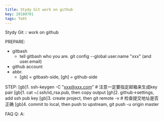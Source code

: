 ```yaml
---
title: Stydy Git work on github
key: 20180701
tags: TeXt
---
```


Stydy Git :: work on github

PREPARE: 
+ gitbash 
  - tell gitbash who you are. git config --global user.name "xxx" (and user.email)
+ github account
+ abbr.
  - [gb] = gitbash-side, [gh] = github-side

STEP:
[gb]1. ssh-keygen -C "xxx@xxx.com"   # 注意一定要指定邮箱来生成key pair
[gb]1. cat ~/.ssh/id_rsa.pub, then copy output
[gh]2. github->settings, add ssh pub key
[gb]3. create project, then git remote -v   # 检查提交地址是否正确
[gb]4. commit to local, then push to upstream, git push -u origin master

FAQ
Q: 
A:
